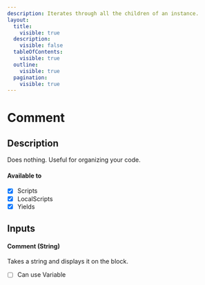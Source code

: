 ```yaml
---
description: Iterates through all the children of an instance.
layout:
  title:
    visible: true
  description:
    visible: false
  tableOfContents:
    visible: true
  outline:
    visible: true
  pagination:
    visible: true
---
```


# Comment

## Description

Does nothing. Useful for organizing your code.

#### Available to

* [x] Scripts
* [x] LocalScripts
* [x] Yields

## Inputs

#### Comment (String)

Takes a string and displays it on the block.

* [ ] Can use Variable

